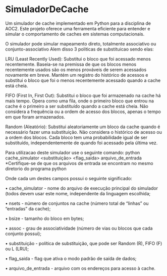 # SimuladorDeCache
Um simulador de cache implementado em Python para a disciplina de AOC2.
Este projeto oferece uma ferramenta eficiente para entender e simular o comportamento de caches em sistemas computacionais.

O simulador pode simular mapeamento direto, totalmente associativo ou conjunto-associativo
Alem disso 3 politicas de substituicao sendo elas:

LRU (Least Recently Used):
Substitui o bloco que foi acessado menos recentemente.
Baseia-se na premissa de que os blocos menos recentemente usados são os menos prováveis de serem acessados novamente em breve.
Mantém um registro do histórico de acessos e substitui o bloco que foi o menos recentemente acessado quando a cache está cheia.

FIFO (First In, First Out):
Substitui o bloco que foi armazenado na cache há mais tempo.
Opera como uma fila, onde o primeiro bloco que entrou na cache é o primeiro a ser substituído quando a cache está cheia.
Não considera a frequência ou a ordem de acesso dos blocos, apenas o tempo em que foram armazenados.

Random (Aleatório):
Substitui aleatoriamente um bloco da cache quando é necessário fazer uma substituição.
Não considera o histórico de acesso ou a ordem dos blocos.
Cada bloco tem uma probabilidade igual de ser substituído, independentemente de quando foi acessado pela última vez.



Para utilizacao deste simulador use o seguinte comando:
python cache_simulator <nsets> <bsize> <assoc> <substituição> <flag_saida> arquivo_de_entrada
*Certifique-se de que os arquivos de entrada se encontram no mesmo diretorio do programa python


Onde cada um destes campos possui o seguinte significado:

• cache_simulator - nome do arquivo de execução principal do simulador (todos devem usar este
nome, independente da linguagem escolhida;

• nsets - número de conjuntos na cache (número total de “linhas” ou “entradas” da cache);

• bsize - tamanho do bloco em bytes;

• assoc - grau de associatividade (número de vias ou blocos que cada conjunto possui);

• substituição - política de substituição, que pode ser Random (R), FIFO (F) ou L (LRU);

• flag_saida - flag que ativa o modo padrão de saída de dados;

• arquivo_de_entrada - arquivo com os endereços para acesso à cache.

